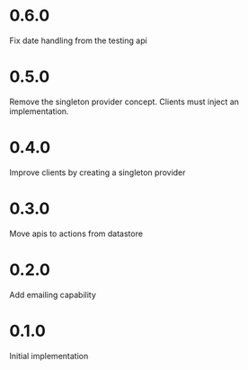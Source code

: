 # 0.6.0

Fix date handling from the testing api

# 0.5.0

Remove the singleton provider concept. Clients must inject an implementation.

# 0.4.0

Improve clients by creating a singleton provider

# 0.3.0

Move apis to actions from datastore

# 0.2.0

Add emailing capability

# 0.1.0

Initial implementation 

